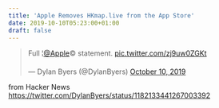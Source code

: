 ```yaml
---
title: 'Apple Removes HKmap.live from the App Store'
date: 2019-10-10T05:23:00+01:00
draft: false
---
```


> Full ¦[@Apple](https://twitter.com/Apple?ref_src=twsrc%5Etfw)© statement. [pic.twitter.com/zj9uw0ZGKt](https://t.co/zj9uw0ZGKt)
> 
> — Dylan Byers (@DylanByers) [October 10, 2019](https://twitter.com/DylanByers/status/1182133441267003392?ref_src=twsrc%5Etfw)

  
  
from Hacker News https://twitter.com/DylanByers/status/1182133441267003392
